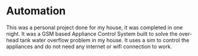 # Automation
This was a personal project done for my house, it was completed in one night. It was a GSM based Appliance Control System built to solve the over-head tank water overflow problem in my house.
It uses a sim to control the appliances and do not need any internet or wifi connection to work.
